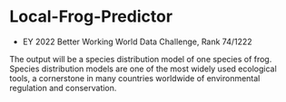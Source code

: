 # Local-Frog-Predictor
- EY 2022 Better Working World Data Challenge, Rank 74/1222

The output will be a species distribution model of one species of frog. Species distribution models are one of the most widely used ecological tools, a cornerstone in many countries worldwide of environmental regulation and conservation.
